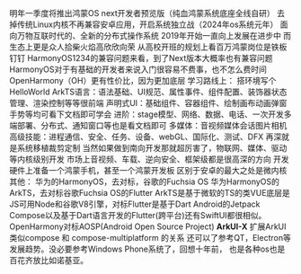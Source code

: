 明年一季度将推出鸿蒙OS next开发者预览版（纯血鸿蒙系统底座全线自研）
去掉传统Linux内核不再兼容安卓应用，开启系统独立战（2024年os系统元年）
面向万物互联时代的、全新的分布式操作系统
2019年开始一直向上发展在进步中
而生态上更是众人拾柴火焰高欣欣向荣
从高校开班的规划上看百万鸿蒙岗位是铁板钉钉
HarmonyOS1234的兼容问题来看，到了Next版本大概率也有兼容问题
HarmonyOS对于有基础的开发者来说入门很容易不费事，也不怎么费时间
OpenHarmony（OH）更有性价比，因为更加底层
学习路线上：
搭环境写个HelloWorld
ArkTS语言：语法基础、UI规范、属性事件、组件配置、装饰器状态管理、渲染控制等等很前端
声明式UI：基础组件、容器组件、绘制画布动画弹窗手势等均可看下文档即可学会
进阶：stage模型、网络、数据、电话、一次开发多端部署、分布式、通知窗口等也是看文档即可
多媒体：音视频媒体会话图片相机
高级技能：进程通信、安全、任务、设备、webGL、国际化、测试、DFX
再深就是系统移植裁剪定制
当然如果做到南向开发那就超厉害了，物联网、媒体、驱动等内核级别开发
市场上音视频、车载、逆向安全、框架级都是很高深的方向
开发硬件上准备一个鸿蒙手机，甚至一个鸿蒙开发板
区别于安卓的最大之处是微内核
其他：
华为的HarmonyOS，去对标，谷歌的Fuchsia OS
华为HarmonyOS的ArkTS，去对标谷歌Fuchsia OS的Flutter
ArkTS是基于微软的TS的类VUE底层是JS可用Node和谷歌V8引擎，对标Flutter是基于Dart
Android的Jetpack Compose以及基于Dart语言开发的Flutter(跨平台)还有SwiftUI都很相似。
OpenHarmony对标AOSP(Android Open Source Project)
**ArkUI-X** 扩展ArkUI类似compose 和 compose-multiplatform 的关系
还可以了参考QT，Electron等发展趋势。没必要参考Windows Phone系统了，回想十年前，
也是各种os也是百花齐放比如诺基亚。


